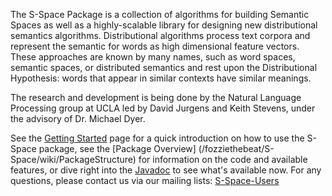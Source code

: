 The S-Space Package is a collection of algorithms for building Semantic Spaces
as well as a highly-scalable library for designing new distributional semantics
algorithms. Distributional algorithms process text corpora and represent the
semantic for words as high dimensional feature vectors. These approaches are
known by many names, such as word spaces, semantic spaces, or distributed
semantics and rest upon the Distributional Hypothesis: words that appear in
similar contexts have similar meanings.

The research and development is being done by the Natural Language Processing
group at UCLA led by David Jurgens and Keith Stevens, under the advisory of Dr.
Michael Dyer.

See the [Getting Started](/fozziethebeat/S-Space/wiki/GettingStarted/) page for
a quick introduction on how to use the S-Space package, see the [Package
Overview] (/fozziethebeat/S-Space/wiki/PackageStructure) for information on the
code and available features, or dive right into the
[Javadoc](http://fozziethebeat.github.com/S-Space/apidocs/) to see what's
available now.  For any questions, please contact us via our mailing lists:
[S-Space-Users][1]

  [1]:mailto:s-space-users@googlegroups.com
  [2]:mailto:s-space-research-dev@googlegroups.com
